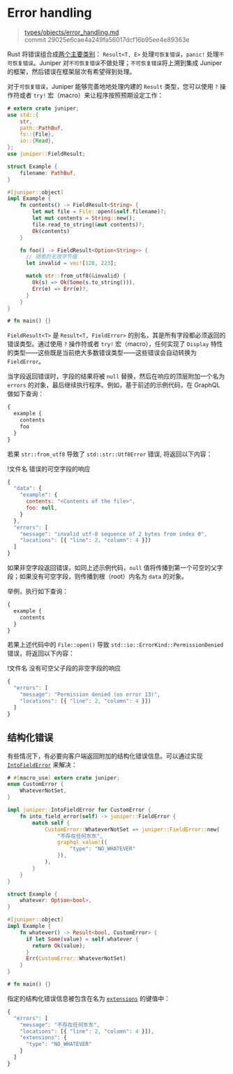 # Error handling

> [types/objects/error_handling.md](https://github.com/graphql-rust/juniper/blob/master/docs/book/content/types/objects/error_handling.md)
> <br />
> commit 29025e6cae4a249fa56017dcf16b95ee4e89363e

Rust 将错误组合成[两个主要类别](https://rustbook.budshome.com/ch09-00-error-handling.html)： `Result<T, E>` 处理`可恢复错误`，`panic!` 处理`不可恢复错误`。Juniper 对`不可恢复错误`不做处理；`不可恢复错误`将上溯到集成 Juniper的框架，然后错误在框架层次有希望得到处理。

对于`可恢复错误`，Juniper 能够完善地地处理内建的 `Result` 类型，您可以使用 `?` 操作符或者 `try!` 宏（macro）来让程序按照预期设定工作：

```rust
# extern crate juniper;
use std::{
    str,
    path::PathBuf,
    fs::{File},
    io::{Read},
};
use juniper::FieldResult;

struct Example {
    filename: PathBuf,
}

#[juniper::object]
impl Example {
    fn contents() -> FieldResult<String> {
        let mut file = File::open(&self.filename)?;
        let mut contents = String::new();
        file.read_to_string(&mut contents)?;
        Ok(contents)
    }

    fn foo() -> FieldResult<Option<String>> {
      // 随意的无效字节值
      let invalid = vec![128, 223];

      match str::from_utf8(&invalid) {
        Ok(s) => Ok(Some(s.to_string())),
        Err(e) => Err(e)?,
      }
    }
}

# fn main() {}
```

`FieldResult<T>` 是 `Result<T, FieldError>` 的别名，其是所有字段都必须返回的错误类型。通过使用 `?` 操作符或者 `try!` 宏（macro），任何实现了 `Display` 特性的类型——这些既是当前绝大多数错误类型——这些错误会自动转换为 `FieldError`。

当字段返回错误时，字段的结果将被 `null` 替换，然后在响应的顶层附加一个名为 `errors` 的对象，最后继续执行程序。例如，基于前述的示例代码，在 GraphQL 做如下查询：

```graphql
{
  example {
    contents
    foo
  }
}
```

若果 `str::from_utf8` 导致了 `std::str::Utf8Error` 错误, 将返回以下内容：

!文件名 错误的可空字段的响应

```js
{
  "data": {
    "example": {
      contents: "<Contents of the file>",
      foo: null,
    }
  },
  "errors": [
    "message": "invalid utf-8 sequence of 2 bytes from index 0",
    "locations": [{ "line": 2, "column": 4 }])
  ]
}
```

如果非空字段返回错误，如同上述示例代码，`null` 值将传播到第一个可空的父字段；如果没有可空字段，则传播到根（root）内名为 `data` 的对象。

举例，执行如下查询：

```graphql
{
  example {
    contents
  }
}
```

若果上述代码中的 `File::open()` 导致 `std::io::ErrorKind::PermissionDenied` 错误，将返回以下内容：

!文件名 没有可空父子段的非空字段的响应

```js
{
  "errors": [
    "message": "Permission denied (os error 13)",
    "locations": [{ "line": 2, "column": 4 }])
  ]
}
```

## 结构化错误

有些情况下，有必要向客户端返回附加的结构化错误信息。可以通过实现 [`IntoFieldError`](https://docs.rs/juniper/latest/juniper/trait.IntoFieldError.html) 来解决：

```rust
# #[macro_use] extern crate juniper;
enum CustomError {
    WhateverNotSet,
}

impl juniper::IntoFieldError for CustomError {
    fn into_field_error(self) -> juniper::FieldError {
        match self {
            CustomError::WhateverNotSet => juniper::FieldError::new(
                "不存在任何东东",
                graphql_value!({
                    "type": "NO_WHATEVER"
                }),
            ),
        }
    }
}

struct Example {
    whatever: Option<bool>,
}

#[juniper::object]
impl Example {
    fn whatever() -> Result<bool, CustomError> {
      if let Some(value) = self.whatever {
        return Ok(value);
      }
      Err(CustomError::WhateverNotSet)
    }
}

# fn main() {}
```

指定的结构化错误信息被包含在名为 [`extensions`](https://facebook.github.io/graphql/June2018/#sec-Errors) 的键值中：

```js
{
  "errors": [
    "message": "不存在任何东东",
    "locations": [{ "line": 2, "column": 4 }]),
    "extensions": {
      "type": "NO_WHATEVER"
    }
  ]
}
```
